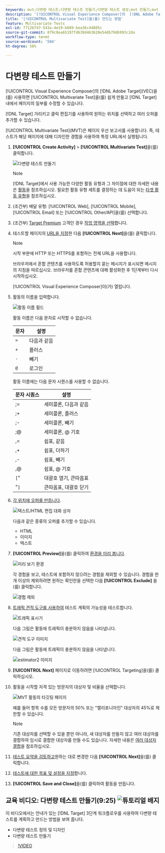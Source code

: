 ```yaml
---
keywords: mvt;다변량 테스트;다변량 테스트 만들기;다변량 테스트 생성;mvt 만들기;mvt 생성;mvt 방법;다변량 테스트 방법
description: '[!UICONTROL Visual Experience Composer]의  [!DNL Adobe Target] (VEC)을(를) 사용하여 [!UICONTROL Multivariate Test]​(MVT)을(를) 만드는 방법을 알아봅니다.'
title: '[!UICONTROL Multivariate Test]을(를) 만드는 방법'
feature: Multivariate Tests
exl-id: 7712b747-543a-4e19-b689-bea36c44805c
source-git-commit: 8f9c0ea65197fd639d463628e54db79db993c2da
workflow-type: tm+mt
source-wordcount: '504'
ht-degree: 56%

---
```


# 다변량 테스트 만들기

[!UICONTROL Visual Experience Composer]의 [!DNL Adobe Target]&#x200B;(VEC)을(를) 사용하면 [!UICONTROL Multivariate Test]을(를) 쉽게 만들고 [!DNL Target] 내에서 페이지의 일부를 수정할 수 있습니다.

[!DNL Target] 가리키고 클릭 편집기를 사용하여 원하는 위치를 선택하고 여러 오퍼를 추가할 수 있습니다.

[!UICONTROL Multivariate Test]&#x200B;(MVT)은 페이지 우선 보고서를 사용합니다. 즉, 테스트가 해당 페이지에 대해 디자인한 경험을 사용하여 특정 URL에서 실행됩니다.

1. **[!UICONTROL Create Activity]** > **[!UICONTROL Multivariate Test]**&#x200B;을(를) 클릭합니다.

   ![다변량 테스트 만들기](/help/main/c-activities/c-multivariate-testing/t-create-multivariate-test/assets/create-multivariate.png)

   >[!NOTE]
   >
   >[!DNL Target]에서 사용 가능한 다양한 활동 유형과 그 차이점에 대한 자세한 내용은 [활동](/help/main/c-activities/activities.md#concept_D317A95A1AB54674BA7AB65C7985BA03)을 참조하십시오. 필요한 활동 유형 세트를 결정하는 데 도움이 되는 [타겟 활동 유형](/help/main/c-activities/target-activities-guide.md)을 참조하십시오.

1. (조건부) 배달 유형: [!UICONTROL Web], [!UICONTROL Mobile], [!UICONTROL Email] 또는 [!UICONTROL Other/API]을(를) 선택합니다.

1. (조건부) [Target Premium](/help/main/c-intro/intro.md#premium) 고객인 경우 [작업 영역을 선택](/help/main/administrating-target/c-user-management/property-channel/property-channel.md)합니다.

1. 테스트할 페이지의 [URL을 지정](/help/main/c-activities/c-multivariate-testing/t-create-multivariate-test/url.md#concept_C12E4A85FF3B4E518E3110F6CF1AF9C0)한 다음 **[!UICONTROL Next]**&#x200B;을(를) 클릭합니다.

   >[!NOTE]
   >
   >시작 부분에 HTTP 또는 HTTPS를 포함하는 전체 URL을 사용합니다.

   브라우저에서 혼합 콘텐츠를 사용하도록 허용할지 묻는 메시지가 표시되면 메시지의 지침을 따르십시오. 브라우저를 혼합 콘텐츠에 대해 활성화한 후 1단계부터 다시 시작하십시오.

   [!UICONTROL Visual Experience Composer]이(가) 열립니다.

1. 활동의 이름을 입력합니다.

   ![활동 이름 필드](/help/main/c-activities/c-multivariate-testing/t-create-multivariate-test/assets/activityname.png)

   활동 이름은 다음 문자로 시작할 수 없습니다.

   | 문자 | 설명 |
   |--- |--- |
   | `=` | 다음과 같음 |
   | `+` | 플러스 |
   | `-` | 빼기 |
   | `@` | 로그인 |

   활동 이름에는 다음 문자 시퀀스를 사용할 수 없습니다.

   | 문자 시퀀스 | 설명 |
   |--- |--- |
   | ;= | 세미콜론, 다음과 같음 |
   | ;+ | 세미콜론, 플러스 |
   | ;- | 세미콜론, 빼기 |
   | ;@ | 세미콜론, @ 기호 |
   | ,= | 쉼표, 같음 |
   | ,+ | 쉼표, 더하기 |
   | ,- | 쉼표, 빼기 |
   | ,@ | 쉼표, @ 기호 |
   | `[`&quot; | 대괄호 열기, 큰따옴표 |
   | &quot;`]` | 큰따옴표, 대괄호 닫기 |

1. [각 위치에 오퍼를 만듭니다](/help/main/c-activities/c-multivariate-testing/t-create-multivariate-test/add-offers.md#concept_DCE6B45C30F7419B8EC17AFDEE8D8AA6).

   ![텍스트/HTML 편집 대화 상자](/help/main/c-activities/c-multivariate-testing/t-create-multivariate-test/assets/editoffers.png)

   다음과 같은 종류의 오퍼를 추가할 수 있습니다.

   * HTML
   * 이미지
   * 텍스트

1. **[!UICONTROL Preview]**&#x200B;을(를) 클릭하여 [환경을 미리 봅니다](/help/main/c-activities/c-multivariate-testing/t-create-multivariate-test/preview-experiences.md).

   ![미리 보기 환경](/help/main/c-activities/c-multivariate-testing/t-create-multivariate-test/assets/preview-mvt.png)

   각 경험을 보고, 테스트에 포함하지 않으려는 경험을 제외할 수 있습니다. 경험을 한 개 이상의 제외하려면 원하는 확인란을 선택한 다음 **[!UICONTROL Exclude]** 을(를) 클릭합니다.

   ![경험 제외](/help/main/c-activities/c-multivariate-testing/t-create-multivariate-test/assets/preview-mvt-exclude.png)

1. [트래픽 견적 도구를 사용하여](/help/main/c-activities/c-multivariate-testing/t-create-multivariate-test/traffic-estimator.md#task_71AA6922AFD447EA8C5E610A78ABA714) 테스트 계획의 가능성을 테스트합니다.

   ![트래픽 표시기](/help/main/c-activities/c-multivariate-testing/t-create-multivariate-test/assets/mvt-traffic-indicator.png)

   다음 그림은 활동에 트래픽이 충분하지 않음을 나타냅니다.

   ![견적 도구 이미지](assets/estimator.png)

   다음 그림은 활동에 트래픽이 충분하지 않음을 나타냅니다.

   ![estimator2 이미지](assets/estimator2.png)

1. **[!UICONTROL Next]** 페이지로 이동하려면 [!UICONTROL Targeting]을(를) 클릭하십시오.

1. 활동을 시작할 자격 있는 방문자의 대상자 및 비율을 선택합니다.

   ![MVT 활동의 타깃팅 페이지](/help/main/c-activities/c-multivariate-testing/t-create-multivariate-test/assets/mvt_audperc.png)

   예를 들어 항목 수를 모든 방문자의 50% 또는 &quot;캘리포니아인&quot; 대상자의 45%로 제한할 수 있습니다.

   >[!NOTE]
   >
   >기존 대상자를 선택할 수 있을 뿐만 아니라, 새 대상자를 만들지 않고 여러 대상자를 결합하여 임시로 결합한 대상자를 만들 수도 있습니다. 자세한 내용은 [여러 대상자 결합](/help/main/c-target/combining-multiple-audiences.md#concept_A7386F1EA4394BD2AB72399C225981E5)을 참조하십시오.

1. [테스트 요약을 검토하고](/help/main/c-activities/c-multivariate-testing/t-create-multivariate-test/test-summary.md#reference_971AB225963A4DC18EEB5B0E20F0A4A7)원하는 대로 변경한 다음 **[!UICONTROL Next]**&#x200B;을(를) 클릭합니다.

1. [테스트에 대한 목표 및 설정을 지정](/help/main/c-activities/c-multivariate-testing/t-create-multivariate-test/goals-and-settings.md#reference_B25389FD6F3A4989801E740364B089CC)합니다.

1. **[!UICONTROL Save and Close]**&#x200B;을(를) 클릭하여 활동을 만듭니다.

## 교육 비디오: 다변량 테스트 만들기(9:25) ![튜토리얼 배지](/help/main/assets/tutorial.png)

이 비디오에서는 안내가 있는 [!DNL Target] 3단계 워크플로우를 사용하여 다변량 테스트를 계획하고 만드는 방법을 보여 줍니다.

* 다변량 테스트 정의 및 디자인
* 다변량 테스트 만들기

>[!VIDEO](https://video.tv.adobe.com/v/17395)
